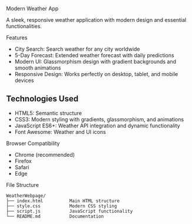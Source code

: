 Modern Weather App

A sleek, responsive weather application with modern design and essential functionalities.

Features

- City Search: Search weather for any city worldwide
- 5-Day Forecast: Extended weather forecast with daily predictions
- Modern UI: Glassmorphism design with gradient backgrounds and smooth animations
- Responsive Design: Works perfectly on desktop, tablet, and mobile devices

## Technologies Used

- HTML5: Semantic structure
- CSS3: Modern styling with gradients, glassmorphism, and animations
- JavaScript ES6+: Weather API integration and dynamic functionality
- Font Awesome: Weather and UI icons

Browser Compatibility

- Chrome (recommended)
- Firefox
- Safari
- Edge

File Structure

```
WeatherWebpage/
├── index.html          Main HTML structure
├── style.css           Modern CSS styling
├── script.js           JavaScript functionality
└── README.md           Documentation
```
